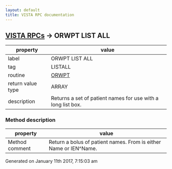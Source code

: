 ```yaml
---
layout: default
title: VISTA RPC documentation
---
```




## [VISTA RPCs](TableOfContent.md) &#8594; ORWPT LIST ALL 

 property | value 
--- | --- 
 label | ORWPT LIST ALL
 tag | LISTALL
 routine | [ORWPT](http://code.osehra.org/dox/Routine_ORWPT_source.html)
 return value type | ARRAY
 description | Returns a set of patient names for use with a long list box.


### Method description

 property | value 
--- | --- 
 Method comment | Return a bolus of patient names.  From is either Name or IEN^Name.




 Generated on January 11th 2017, 7:15:03 am
